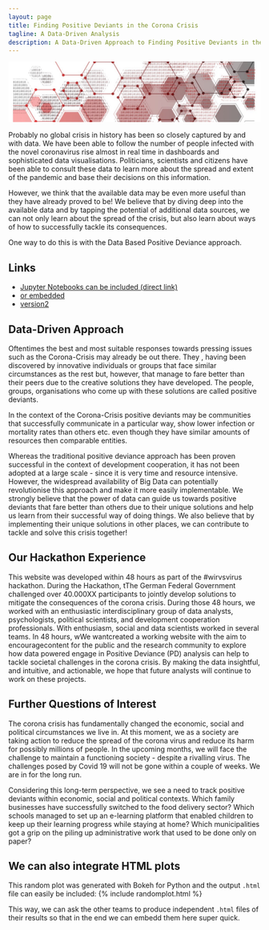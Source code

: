 ```yaml
---
layout: page
title: Finding Positive Deviants in the Corona Crisis
tagline: A Data-Driven Analysis
description: A Data-Driven Approach to Finding Positive Deviants in the Corona Crisis
---
```


![My helpful screenshot](/img/DPPDvsCorona_horizontal.jpg)


Probably no global crisis in history has been so closely captured by and with data. We have been able to follow the number of people infected with the novel coronavirus rise almost in real time in dashboards and sophisticated data visualisations. Politicians, scientists and citizens have been able to consult these data to learn more about the spread and extent of the pandemic and base their decisions on this information. 

However, we think that the available data may be even more useful than they have already proved to be! We believe that by diving deep into the available data and by tapping the potential of additional data sources, we can not only learn about the spread of the crisis, but also learn about ways of how to successfully tackle its consequences.  

One way to do this is with the Data Based Positive Deviance approach.


## Links
- [Jupyter Notebooks can be included (direct link)](jupyter.html)
- [or embedded](pages/jupyter.html)
- [version2](pages/Plots.html)



## Data-Driven Approach
Oftentimes the best and most suitable responses towards pressing issues such as the Corona-Crisis may already be out there. They , having been discovered by innovative individuals or groups that face similar circumstances as the rest but, however, that manage to fare better than their peers due to the creative solutions they have developed. The people, groups, organisations who come up with these solutions are called positive deviants. 

In the context of the Corona-Crisis positive deviants may be communities that successfully communicate in a particular way, show lower infection or mortality rates than others etc. even though they have similar amounts of resources then comparable entities.

Whereas the traditional positive deviance approach has been proven successful in the context of development cooperation, it has not been adopted at a large scale - since it is very time and resource intensive. However, the widespread availability of Big Data can potentially revolutionise this approach and make it more easily implementable. We strongly believe that the power of data can guide us towards positive deviants that fare better than others due to their unique solutions and help us learn from their successful way of doing things. We also believe that by implementing their unique solutions in other places, we can contribute to tackle and solve this crisis together!


## Our Hackathon Experience
This website was developed within 48 hours as part of the #wirvsvirus hackathon.  During the Hackathon, tThe German Federal Government challenged over 40.000XX participants to jointly develop solutions to mitigate the consequences of the corona crisis. During those 48 hours, we worked with an enthusiastic interdisciplinary group of data analysts, psychologists, political scientists, and development cooperation professionals. With enthusiasm, social and data scientists worked in several teams. In 48 hours, wWe wantcreated a working website with the aim to encouragecontent for the public and the research community to explore how data powered engage in Positive Deviance (PD) analysis can help to tackle societal challenges in the corona crisis. By making the data insightful, and intuitive, and actionable, we hope that future analysts will continue to work on these projects. 


## Further Questions of Interest
The corona crisis has fundamentally changed the economic, social and political circumstances we live in. At this moment, we as a society are taking action to reduce the spread of the corona virus and reduce its harm for possibly millions of people. In the upcoming months, we will face the challenge to maintain a functioning society  - despite a rivalling virus. The challenges posed by Covid 19 will not be gone within a couple of weeks. We are in for the long run.

Considering this long-term perspective, we see a need to track positive deviants within economic, social and political contexts. Which family businesses have successfully switched to the food delivery sector? Which schools managed to set up an e-learning platform that enabled children to keep up their learning progress while staying at home? Which municipalities got a grip on the piling up administrative work that used to be done only on paper?


## We can also integrate HTML plots
This random plot was generated with Bokeh for Python and the output `.html` file can easily be included:
{% include randomplot.html %}

This way, we can ask the other teams to produce independent `.html` files of their results so that in the end we can embedd them here super quick.
